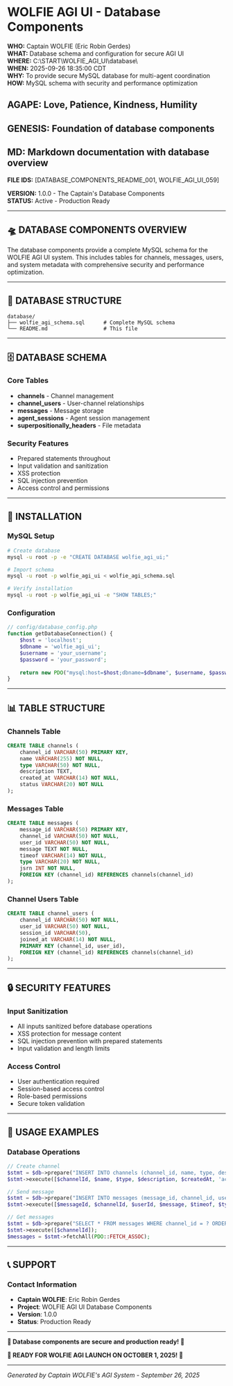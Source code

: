 # WOLFIE AGI UI - Database Components

**WHO:** Captain WOLFIE (Eric Robin Gerdes)  
**WHAT:** Database schema and configuration for secure AGI UI  
**WHERE:** C:\START\WOLFIE_AGI_UI\database\  
**WHEN:** 2025-09-26 18:35:00 CDT  
**WHY:** To provide secure MySQL database for multi-agent coordination  
**HOW:** MySQL schema with security and performance optimization  

## AGAPE: Love, Patience, Kindness, Humility
## GENESIS: Foundation of database components
## MD: Markdown documentation with database overview

**FILE IDS:** [DATABASE_COMPONENTS_README_001, WOLFIE_AGI_UI_059]

**VERSION:** 1.0.0 - The Captain's Database Components  
**STATUS:** Active - Production Ready

---

## 🛸 DATABASE COMPONENTS OVERVIEW

The database components provide a complete MySQL schema for the WOLFIE AGI UI system. This includes tables for channels, messages, users, and system metadata with comprehensive security and performance optimization.

---

## 📁 DATABASE STRUCTURE

```
database/
├── wolfie_agi_schema.sql      # Complete MySQL schema
└── README.md                  # This file
```

---

## 🗄️ DATABASE SCHEMA

### Core Tables
- **channels** - Channel management
- **channel_users** - User-channel relationships
- **messages** - Message storage
- **agent_sessions** - Agent session management
- **superpositionally_headers** - File metadata

### Security Features
- Prepared statements throughout
- Input validation and sanitization
- XSS protection
- SQL injection prevention
- Access control and permissions

---

## 🚀 INSTALLATION

### MySQL Setup
```bash
# Create database
mysql -u root -p -e "CREATE DATABASE wolfie_agi_ui;"

# Import schema
mysql -u root -p wolfie_agi_ui < wolfie_agi_schema.sql

# Verify installation
mysql -u root -p wolfie_agi_ui -e "SHOW TABLES;"
```

### Configuration
```php
// config/database_config.php
function getDatabaseConnection() {
    $host = 'localhost';
    $dbname = 'wolfie_agi_ui';
    $username = 'your_username';
    $password = 'your_password';
    
    return new PDO("mysql:host=$host;dbname=$dbname", $username, $password);
}
```

---

## 📊 TABLE STRUCTURE

### Channels Table
```sql
CREATE TABLE channels (
    channel_id VARCHAR(50) PRIMARY KEY,
    name VARCHAR(255) NOT NULL,
    type VARCHAR(50) NOT NULL,
    description TEXT,
    created_at VARCHAR(14) NOT NULL,
    status VARCHAR(20) NOT NULL
);
```

### Messages Table
```sql
CREATE TABLE messages (
    message_id VARCHAR(50) PRIMARY KEY,
    channel_id VARCHAR(50) NOT NULL,
    user_id VARCHAR(50) NOT NULL,
    message TEXT NOT NULL,
    timeof VARCHAR(14) NOT NULL,
    type VARCHAR(20) NOT NULL,
    jsrn INT NOT NULL,
    FOREIGN KEY (channel_id) REFERENCES channels(channel_id)
);
```

### Channel Users Table
```sql
CREATE TABLE channel_users (
    channel_id VARCHAR(50) NOT NULL,
    user_id VARCHAR(50) NOT NULL,
    session_id VARCHAR(50),
    joined_at VARCHAR(14) NOT NULL,
    PRIMARY KEY (channel_id, user_id),
    FOREIGN KEY (channel_id) REFERENCES channels(channel_id)
);
```

---

## 🔒 SECURITY FEATURES

### Input Sanitization
- All inputs sanitized before database operations
- XSS protection for message content
- SQL injection prevention with prepared statements
- Input validation and length limits

### Access Control
- User authentication required
- Session-based access control
- Role-based permissions
- Secure token validation

---

## 🚀 USAGE EXAMPLES

### Database Operations
```php
// Create channel
$stmt = $db->prepare("INSERT INTO channels (channel_id, name, type, description, created_at, status) VALUES (?, ?, ?, ?, ?, ?)");
$stmt->execute([$channelId, $name, $type, $description, $createdAt, 'active']);

// Send message
$stmt = $db->prepare("INSERT INTO messages (message_id, channel_id, user_id, message, timeof, type, jsrn) VALUES (?, ?, ?, ?, ?, ?, ?)");
$stmt->execute([$messageId, $channelId, $userId, $message, $timeof, $type, $jsrn]);

// Get messages
$stmt = $db->prepare("SELECT * FROM messages WHERE channel_id = ? ORDER BY timeof ASC");
$stmt->execute([$channelId]);
$messages = $stmt->fetchAll(PDO::FETCH_ASSOC);
```

---

## 📞 SUPPORT

### Contact Information
- **Captain WOLFIE**: Eric Robin Gerdes
- **Project**: WOLFIE AGI UI Database Components
- **Version**: 1.0.0
- **Status**: Production Ready

---

**🌟 Database components are secure and production ready! 🌟**

**🚀 READY FOR WOLFIE AGI LAUNCH ON OCTOBER 1, 2025! 🚀**

---

*Generated by Captain WOLFIE's AGI System - September 26, 2025*